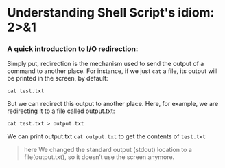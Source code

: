# **Understanding Shell Script's idiom: 2>&1**

### A quick introduction to I/O redirection:

Simply put, redirection is the mechanism used to send the output of a command to another place. For instance, if we just `cat` a file, its output will be printed in the screen, by default:

`cat test.txt`

But we can redirect this output to another place. Here, for example, we are redirecting it to a file called output.txt:

`cat test.txt > output.txt`

We can print output.txt   `cat output.txt`  to get the contents of `test.txt`

> here We changed the standard output (stdout) location to a file(output.txt), so it doesn’t use the screen anymore.
